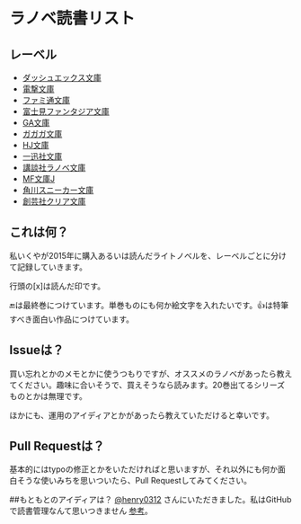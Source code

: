 # ラノベ読書リスト

## レーベル
* [ダッシュエックス文庫](ダッシュエックス文庫.md)
* [電撃文庫](電撃文庫.md)
* [ファミ通文庫](ファミ通文庫.md)
* [富士見ファンタジア文庫](富士見ファンタジア文庫.md)
* [GA文庫](GA文庫.md)
* [ガガガ文庫](ガガガ文庫.md)
* [HJ文庫](HJ文庫.md)
* [一迅社文庫](一迅社文庫.md)
* [講談社ラノベ文庫](講談社ラノベ文庫.md)
* [MF文庫J](MF文庫J.md)
* [角川スニーカー文庫](角川スニーカー文庫.md)
* [創芸社クリア文庫](創芸社クリア文庫.md)

## これは何？
私いくやが2015年に購入あるいは読んだライトノベルを、レーベルごとに分けて記録していきます。

行頭の[x]は読んだ印です。

:end:は最終巻につけています。単巻ものにも何か絵文字を入れたいです。:+1:は特筆すべき面白い作品につけています。

## Issueは？
買い忘れとかのメモとかに使うつもりですが、オススメのラノベがあったら教えてください。趣味に合いそうで、買えそうなら読みます。20巻出てるシリーズものとかは無理です。

ほかにも、運用のアイディアとかがあったら教えていただけると幸いです。

## Pull Requestは？
基本的にはtypoの修正とかをいただければと思いますが、それ以外にも何か面白そうな使いみちを思いついたら、Pull Requestしてみてください。

##もともとのアイディアは？
[@henry0312](https://github.com/henry0312/) さんにいただきました。私はGitHubで読書管理なんて思いつきません [参考](https://twitter.com/henry0312/status/621180783760248833)。
